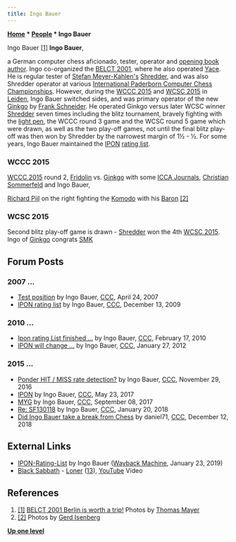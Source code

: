 ```yaml
---
title: Ingo Bauer
---
```

**[Home](Home "Home") \* [People](People "People") \* Ingo Bauer**



 [](http://www.quarkchess.de/belct/) Ingo Bauer <a id="cite-note-1" href="#cite-ref-1">[1]</a> 
**Ingo Bauer**,  

a German computer chess aficionado, tester, operator and [opening book author](Category:Opening_Book_Author "Category:Opening Book Author"). 
Ingo co-organized the [BELCT 2001](BELCT_2001 "BELCT 2001"), where he also operated [Yace](Yace "Yace"). He is regular tester of [Stefan Meyer-Kahlen's](Stefan_Meyer-Kahlen "Stefan Meyer-Kahlen") [Shredder](Shredder "Shredder"), and was also Shredder operator at various [International Paderborn Computer Chess Championships](IPCCC "IPCCC"). 
However, during the [WCCC 2015](WCCC_2015 "WCCC 2015") and [WCSC 2015](WCSC_2015 "WCSC 2015") in [Leiden](https://en.wikipedia.org/wiki/Leiden), Ingo Bauer switched sides, and was primary operator of the new [Ginkgo](Ginkgo "Ginkgo") by [Frank Schneider](Frank_Schneider "Frank Schneider"). 
He operated Ginkgo versus later WCSC winner [Shredder](Shredder "Shredder") seven times including the blitz tournament, bravely fighting with the [light pen](https://en.wikipedia.org/wiki/Light_pen), the WCCC round 3 game and the WCSC round 5 game which were drawn, as well as the two play-off games, 
not until the final blitz play-off was then won by Shredder by the narrowest margin of 1½ - ½. 
For some years, Ingo Bauer maintained the [IPON](IPON "IPON") [rating list](Engine_Rating_Lists "Engine Rating Lists"). 



### WCCC 2015


 [](WCCC_2015 "WCCC 2015") 
[WCCC 2015](WCCC_2015 "WCCC 2015") round 2, [Fridolin](Fridolin "Fridolin") vs. [Ginkgo](Ginkgo "Ginkgo") with some [ICCA Journals](ICGA_Journal "ICGA Journal"), [Christian Sommerfeld](Christian_Sommerfeld "Christian Sommerfeld") and Ingo Bauer,   

[Richard Pijl](Richard_Pijl "Richard Pijl") on the right fighting the [Komodo](Komodo "Komodo") with his [Baron](The_Baron "The Baron") <a id="cite-note-2" href="#cite-ref-2">[2]</a>



### WCSC 2015


 [](WCSC_2015 "WCSC 2015") 
Second blitz play-off game is drawn - [Shredder](Shredder "Shredder") won the 4th [WCSC 2015](WCSC_2015 "WCSC 2015"). Ingo of [Ginkgo](Ginkgo "Ginkgo") congrats [SMK](Stefan_Meyer-Kahlen "Stefan Meyer-Kahlen")



## Forum Posts


### 2007 ...


* [Test position](http://www.talkchess.com/forum3/viewtopic.php?f=2&t=13370) by Ingo Bauer, [CCC](CCC "CCC"), April 24, 2007
* [IPON rating list](http://www.talkchess.com/forum/viewtopic.php?t=31054) by Ingo Bauer, [CCC](CCC "CCC"), December 13, 2009


### 2010 ...


* [Ipon rating List finished ...](http://www.talkchess.com/forum/viewtopic.php?t=32686) by Ingo Bauer, [CCC](CCC "CCC"), February 17, 2010
* [IPON will change ...](http://www.talkchess.com/forum/viewtopic.php?t=42187) by Ingo Bauer, [CCC](CCC "CCC"), January 27, 2012


### 2015 ...


* [Ponder HIT / MISS rate detection?](http://www.talkchess.com/forum3/viewtopic.php?f=2&t=62311) by Ingo Bauer, [CCC](CCC "CCC"), November 29, 2016
* [IPON](http://www.talkchess.com/forum3/viewtopic.php?f=6&t=64054) by Ingo Bauer, [CCC](CCC "CCC"), May 23, 2017
* [MYG](http://www.talkchess.com/forum3/viewtopic.php?f=6&t=65112) by Ingo Bauer, [CCC](CCC "CCC"), September 08, 2017
* [Re: SF130118](http://www.talkchess.com/forum3/viewtopic.php?f=6&t=66363&start=10) by Ingo Bauer, [CCC](CCC "CCC"), January 20, 2018
* [Did Ingo Bauer take a break from Chess](http://www.talkchess.com/forum3/viewtopic.php?f=2&t=69243) by daniel71, [CCC](CCC "CCC"), December 12, 2018


## External Links


* [IPON-Rating-List](https://web.archive.org/web/20190123144543/http://www.inwoba.de/) by Ingo Bauer ([Wayback Machine](https://en.wikipedia.org/wiki/Wayback_Machine), January 23, 2019)
* [Black Sabbath](https://en.wikipedia.org/wiki/Black_Sabbath) - [Loner](https://en.wikipedia.org/wiki/Loner_%28Black_Sabbath_song%29) ([13](https://en.wikipedia.org/wiki/13_%28Black_Sabbath_album%29)), [YouTube](https://en.wikipedia.org/wiki/YouTube) Video


 
## References


1. <a id="cite-ref-1" href="#cite-note-1">[1]</a> [BELCT 2001 Berlin is worth a trip!](http://www.quarkchess.de/belct/) Photos by [Thomas Mayer](Thomas_Mayer "Thomas Mayer")
2. <a id="cite-ref-2" href="#cite-note-2">[2]</a> Photos by [Gerd Isenberg](Gerd_Isenberg "Gerd Isenberg")

**[Up one level](People "People")**







 
